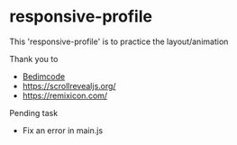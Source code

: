 # responsive-profile

This 'responsive-profile' is to practice the layout/animation

Thank you to

- [Bedimcode](https://www.youtube.com/@Bedimcode)
- https://scrollrevealjs.org/
- https://remixicon.com/

Pending task

- Fix an error in main.js
